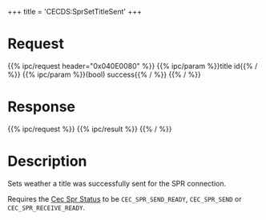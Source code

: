 +++
title = 'CECDS:SprSetTitleSent'
+++

# Request

{{% ipc/request header="0x040E0080" %}}
{{% ipc/param %}}title id{{% / %}}
{{% ipc/param %}}(bool) success{{% / %}}
{{% / %}}

# Response

{{% ipc/request %}}
{{% ipc/result %}}
{{% / %}}

# Description

Sets weather a title was successfully sent for the SPR connection.

Requires the [Cec Spr Status](CECD_Services#cecsprstatus "wikilink") to be `CEC_SPR_SEND_READY`, `CEC_SPR_SEND` or `CEC_SPR_RECEIVE_READY`.
